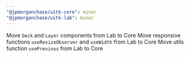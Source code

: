 ```yaml
---
"@jpmorganchase/uitk-core": minor
"@jpmorganchase/uitk-lab": minor
---
```


Move `Deck` and `Layer` components from Lab to Core
Move responsive functions `useResizeObserver` and `useWidth` from Lab to Core
Move utils function `usePrevious` from Lab to Core
